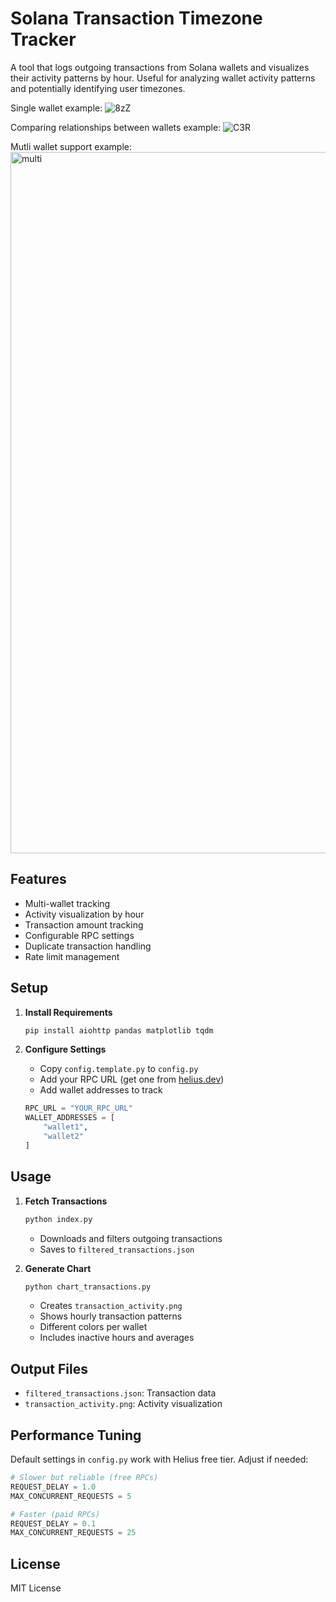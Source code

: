 # Solana Transaction Timezone Tracker

A tool that logs outgoing transactions from Solana wallets and visualizes their activity patterns by hour. Useful for analyzing wallet activity patterns and potentially identifying user timezones.

Single wallet example:
![8zZ](https://github.com/user-attachments/assets/6873051b-d1fa-4197-8103-1101fd929885)

Comparing relationships between wallets example:
![C3R](https://github.com/user-attachments/assets/bcb09b13-eab7-42ca-b31f-265ad77684d2)

Mutli wallet support example:
<img width="1122" alt="multi" src="https://github.com/user-attachments/assets/9072f8be-7989-4759-8d04-23413b4ef2a1" />

## Features
- Multi-wallet tracking
- Activity visualization by hour
- Transaction amount tracking
- Configurable RPC settings
- Duplicate transaction handling
- Rate limit management

## Setup

1. **Install Requirements**
   ```bash
   pip install aiohttp pandas matplotlib tqdm
   ```

2. **Configure Settings**
   - Copy `config.template.py` to `config.py`
   - Add your RPC URL (get one from [helius.dev](https://helius.dev))
   - Add wallet addresses to track
   ```python
   RPC_URL = "YOUR_RPC_URL"
   WALLET_ADDRESSES = [
       "wallet1",
       "wallet2"
   ]
   ```

## Usage

1. **Fetch Transactions**
   ```bash
   python index.py
   ```
   - Downloads and filters outgoing transactions
   - Saves to `filtered_transactions.json`

2. **Generate Chart**
   ```bash
   python chart_transactions.py
   ```
   - Creates `transaction_activity.png`
   - Shows hourly transaction patterns
   - Different colors per wallet
   - Includes inactive hours and averages

## Output Files
- `filtered_transactions.json`: Transaction data
- `transaction_activity.png`: Activity visualization

## Performance Tuning

Default settings in `config.py` work with Helius free tier. Adjust if needed:

```python
# Slower but reliable (free RPCs)
REQUEST_DELAY = 1.0
MAX_CONCURRENT_REQUESTS = 5

# Faster (paid RPCs)
REQUEST_DELAY = 0.1
MAX_CONCURRENT_REQUESTS = 25
```

## License
MIT License 
